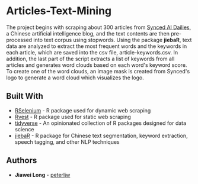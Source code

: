 # Articles-Text-Mining

The project begins with scraping about 300 articles from [Synced AI Dailies](https://www.jiqizhixin.com/dailies), a Chinese artificial intelligence blog, and the text contents are then pre-processed into text corpus using stopwords. Using the package **jiebaR**, text data are analyzed to extract the most frequent words and the keywords in each article, which are saved into the csv file, article-keywords.csv. In addition, the last part of the script extracts a list of keywords from all articles and generates word clouds based on each word's keyword score. To create one of the word clouds, an image mask is created from Synced's logo to generate a word cloud which visualizes the logo.

## Built With

* [RSelenium](https://cran.r-project.org/web/packages/RSelenium/index.html) - R package used for dynamic web scraping 
* [Rvest](https://blog.rstudio.com/2014/11/24/rvest-easy-web-scraping-with-r/) - R package used for static web scraping
* [tidyverse](https://www.tidyverse.org/) -  An opinionated collection of R packages designed for data science
* [jiebaR](https://cran.r-project.org/web/packages/jiebaR/index.html) -  R package for Chinese text segmentation, keyword extraction, speech tagging, and other NLP techniques

## Authors

* **Jiawei Long** - [peterljw](https://github.com/peterljw)
